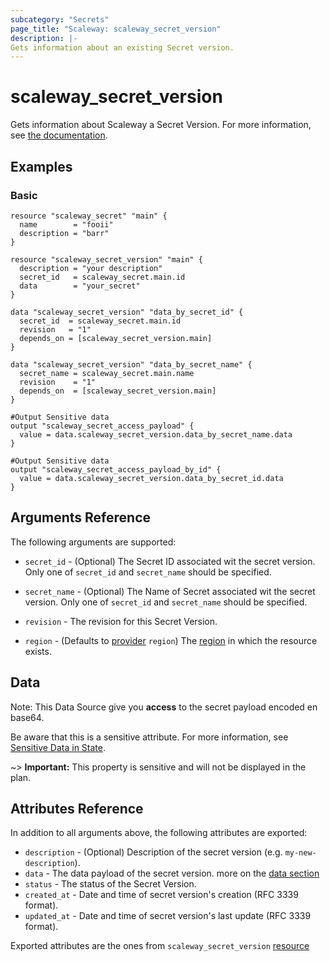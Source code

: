 ```yaml
---
subcategory: "Secrets"
page_title: "Scaleway: scaleway_secret_version"
description: |-
Gets information about an existing Secret version.
---
```


# scaleway_secret_version

Gets information about Scaleway a Secret Version.
For more information, see [the documentation](https://developers.scaleway.com/en/products/secret_manager/api/v1alpha1/#secret-versions-079501).

## Examples

### Basic

```hcl
resource "scaleway_secret" "main" {
  name        = "fooii"
  description = "barr"
}

resource "scaleway_secret_version" "main" {
  description = "your description"
  secret_id   = scaleway_secret.main.id
  data        = "your_secret"
}

data "scaleway_secret_version" "data_by_secret_id" {
  secret_id  = scaleway_secret.main.id
  revision   = "1"
  depends_on = [scaleway_secret_version.main]
}

data "scaleway_secret_version" "data_by_secret_name" {
  secret_name = scaleway_secret.main.name
  revision    = "1"
  depends_on  = [scaleway_secret_version.main]
}

#Output Sensitive data
output "scaleway_secret_access_payload" {
  value = data.scaleway_secret_version.data_by_secret_name.data
}

#Output Sensitive data
output "scaleway_secret_access_payload_by_id" {
  value = data.scaleway_secret_version.data_by_secret_id.data
}
```

## Arguments Reference

The following arguments are supported:

- `secret_id` - (Optional) The Secret ID associated wit the secret version.
  Only one of `secret_id` and `secret_name` should be specified.

- `secret_name` - (Optional) The Name of Secret associated wit the secret version.
  Only one of `secret_id` and `secret_name` should be specified.

- `revision` - The revision for this Secret Version.

- `region` - (Defaults to [provider](../index.md#region) `region`) The [region](../guides/regions_and_zones.md#regions)
  in which the resource exists.

## Data

Note: This Data Source give you **access** to the secret payload encoded en base64.

Be aware that this is a sensitive attribute. For more information,
see [Sensitive Data in State](https://developer.hashicorp.com/terraform/language/state/sensitive-data).

~> **Important:**  This property is sensitive and will not be displayed in the plan.

## Attributes Reference

In addition to all arguments above, the following attributes are exported:

- `description` - (Optional) Description of the secret version (e.g. `my-new-description`).
- `data` - The data payload of the secret version. more on the [data section](#data)
- `status` - The status of the Secret Version.
- `created_at` - Date and time of secret version's creation (RFC 3339 format).
- `updated_at` - Date and time of secret version's last update (RFC 3339 format).

Exported attributes are the ones from `scaleway_secret_version` [resource](../resources/secret_version.md)
